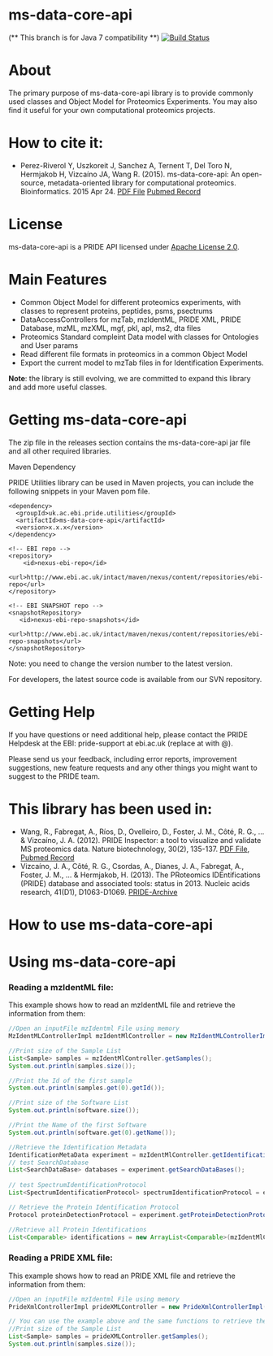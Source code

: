 ms-data-core-api
===============
(** This branch is for Java 7 compatibility **)
[![Build Status](https://travis-ci.org/PRIDE-Utilities/ms-data-core-api.svg)](https://travis-ci.org/PRIDE-Utilities/ms-data-core-api)

# About

The primary purpose of ms-data-core-api library is to provide commonly used classes and Object Model for Proteomics Experiments. You may also find it useful for your own computational proteomics projects.

# How to cite it:

 * Perez-Riverol Y, Uszkoreit J, Sanchez A, Ternent T, Del Toro N, Hermjakob H, Vizcaíno JA, Wang R. (2015). ms-data-core-api: An open-source, metadata-oriented library for computational proteomics. Bioinformatics. 2015 Apr 24. [PDF File](http://www.ncbi.nlm.nih.gov/pubmed/25910694) [Pubmed Record](http://www.ncbi.nlm.nih.gov/pubmed/25910694)


# License

ms-data-core-api is a PRIDE API licensed under [Apache License 2.0](http://www.apache.org/licenses/LICENSE-2.0.txt).


# Main Features
* Common Object Model for different proteomics experiments, with classes to represent proteins, peptides, psms, psectrums 
* DataAccessControllers for mzTab, mzIdentML, PRIDE XML, PRIDE Database, mzML, mzXML, mgf, pkl, apl, ms2, dta files
* Proteomics Standard compleint Data model with classes for Ontologies and User params 
* Read different file formats in proteomics in a common Object Model
* Export the current model to mzTab files in for Identification Experiments.

**Note**: the library is still evolving, we are committed to expand this library and add more useful classes.

# Getting ms-data-core-api

The zip file in the releases section contains the ms-data-core-api jar file and all other required libraries.

Maven Dependency

PRIDE Utilities library can be used in Maven projects, you can include the following snippets in your Maven pom file.
 
 ```maven
 <dependency>
   <groupId>uk.ac.ebi.pride.utilities</groupId>
   <artifactId>ms-data-core-api</artifactId>
   <version>x.x.x</version>
 </dependency> 
 ```
 ```maven
 <!-- EBI repo -->
 <repository>
     <id>nexus-ebi-repo</id>
     <url>http://www.ebi.ac.uk/intact/maven/nexus/content/repositories/ebi-repo</url>
 </repository>
 
 <!-- EBI SNAPSHOT repo -->
 <snapshotRepository>
    <id>nexus-ebi-repo-snapshots</id>
    <url>http://www.ebi.ac.uk/intact/maven/nexus/content/repositories/ebi-repo-snapshots</url>
 </snapshotRepository>
```
Note: you need to change the version number to the latest version.

For developers, the latest source code is available from our SVN repository.

# Getting Help

If you have questions or need additional help, please contact the PRIDE Helpdesk at the EBI: pride-support at ebi.ac.uk (replace at with @).

Please send us your feedback, including error reports, improvement suggestions, new feature requests and any other things you might want to suggest to the PRIDE team.

# This library has been used in:

* Wang, R., Fabregat, A., Ríos, D., Ovelleiro, D., Foster, J. M., Côté, R. G., ... & Vizcaíno, J. A. (2012). PRIDE Inspector: a tool to visualize and validate MS proteomics data. Nature biotechnology, 30(2), 135-137. [PDF File](http://www.nature.com/nbt/journal/v30/n2/pdf/nbt.2112.pdf), [Pubmed Record](http://www.ncbi.nlm.nih.gov/pubmed/22318026)
* Vizcaíno, J. A., Côté, R. G., Csordas, A., Dianes, J. A., Fabregat, A., Foster, J. M., ... & Hermjakob, H. (2013). The PRoteomics IDEntifications (PRIDE) database and associated tools: status in 2013. Nucleic acids research, 41(D1), D1063-D1069. [PRIDE-Archive](http://www.ebi.ac.uk/pride/archive/)

How to use ms-data-core-api
===============

# Using ms-data-core-api 

### Reading a mzIdentML file:

This example shows how to read an mzIdentML file and retrieve the information from them:

```java
//Open an inputFile mzIdentml File using memory 
MzIdentMLControllerImpl mzIdentMlController = new MzIdentMLControllerImpl(inputFile, true);

//Print size of the Sample List
List<Sample> samples = mzIdentMlController.getSamples();
System.out.println(samples.size());

//Print the Id of the first sample
System.out.println(samples.get(0).getId());

//Print size of the Software List
System.out.println(software.size());

//Print the Name of the first Software
System.out.println(software.get(0).getName());

//Retrieve the Identification Metadata    
IdentificationMetaData experiment = mzIdentMlController.getIdentificationMetaData();
// test SearchDatabase
List<SearchDataBase> databases = experiment.getSearchDataBases();
        
// test SpectrumIdentificationProtocol
List<SpectrumIdentificationProtocol> spectrumIdentificationProtocol = experiment.getSpectrumIdentificationProtocols();

// Retrieve the Protein Identification Protocol
Protocol proteinDetectionProtocol = experiment.getProteinDetectionProtocol();

//Retrieve all Protein Identifications
List<Comparable> identifications = new ArrayList<Comparable>(mzIdentMlController.getProteinIds());
```

### Reading a PRIDE XML file:

This example shows how to read an PRIDE XML file and retrieve the information from them:

```java
//Open an inputFile mzIdentml File using memory 
PrideXmlControllerImpl prideXMLController = new PrideXmlControllerImpl(inputFile);

// You can use the example above and the same functions to retrieve the data using this controller for example:
//Print size of the Sample List
List<Sample> samples = prideXMLController.getSamples();
System.out.println(samples.size());
```


